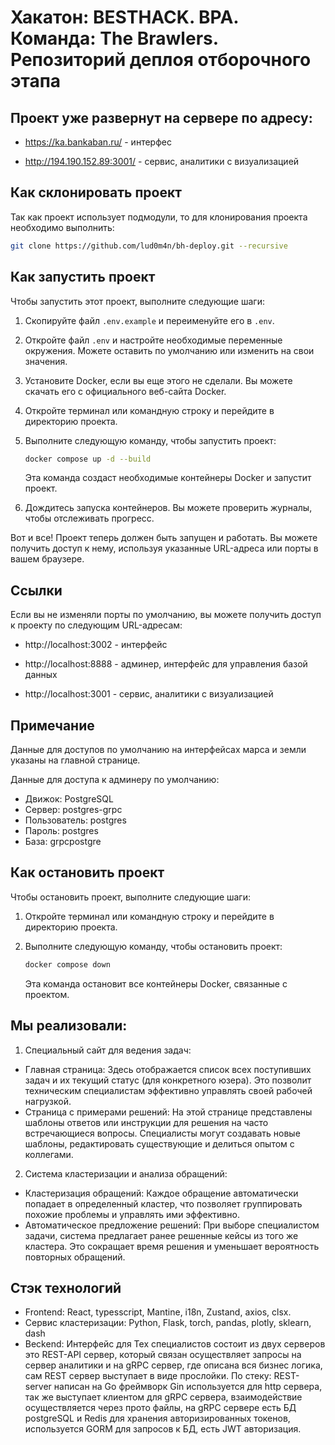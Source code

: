 # Хакатон: BESTHACK. BPA. Команда: The Brawlers. Репозиторий деплоя отборочного этапа

## Проект уже развернут на сервере по адресу:
* https://ka.bankaban.ru/ - интерфес

* http://194.190.152.89:3001/ - сервис, аналитики с визуализацией


## Как склонировать проект

Так как проект использует подмодули, то для клонирования проекта необходимо выполнить:

```bash
git clone https://github.com/lud0m4n/bh-deploy.git --recursive
```

## Как запустить проект

Чтобы запустить этот проект, выполните следующие шаги:

1. Скопируйте файл `.env.example` и переименуйте его в `.env`.
2. Откройте файл `.env` и настройте необходимые переменные окружения. Можете оставить по умолчанию или изменить на свои значения.
3. Установите Docker, если вы еще этого не сделали. Вы можете скачать его с официального веб-сайта Docker.
4. Откройте терминал или командную строку и перейдите в директорию проекта.
5. Выполните следующую команду, чтобы запустить проект:

    ```bash
    docker compose up -d --build
    ```

    Эта команда создаст необходимые контейнеры Docker и запустит проект.

6. Дождитесь запуска контейнеров. Вы можете проверить журналы, чтобы отслеживать прогресс.

Вот и все! Проект теперь должен быть запущен и работать. Вы можете получить доступ к нему, используя указанные URL-адреса или порты в вашем браузере.

## Ссылки

Если вы не изменяли порты по умолчанию, вы можете получить доступ к проекту по следующим URL-адресам:
* http://localhost:3002 - интерфейс 

* http://localhost:8888 - админер, интерфейс для управления базой данных

* http://localhost:3001 - сервис, аналитики с визуализацией

## Примечание
Данные для доступов по умолчанию на интерфейсах марса и земли указаны на главной странице.

Данные для доступа к админеру по умолчанию:
* Движок: PostgreSQL
* Сервер: postgres-grpc
* Пользователь: postgres
* Пароль: postgres
* Базa: grpcpostgre 

## Как остановить проект

Чтобы остановить проект, выполните следующие шаги:

1. Откройте терминал или командную строку и перейдите в директорию проекта.

2. Выполните следующую команду, чтобы остановить проект:

    ```bash
    docker compose down
    ```

    Эта команда остановит все контейнеры Docker, связанные с проектом.
## Мы реализовали:

 1. Специальный сайт для ведения задач:
* Главная страница: Здесь отображается список всех поступивших задач и их текущий статус (для конкретного юзера). Это позволит техническим специалистам эффективно управлять своей рабочей нагрузкой.
* Страница с примерами решений: На этой странице представлены шаблоны ответов или инструкции для решения на часто встречающиеся вопросы. Специалисты могут создавать новые шаблоны, редактировать существующие и делиться опытом с коллегами.

 2. Система кластеризации и анализа обращений:
* Кластеризация обращений: Каждое обращение автоматически попадает в определенный кластер, что позволяет группировать похожие проблемы и управлять ими эффективно.
* Автоматическое предложение решений: При выборе специалистом задачи, система предлагает ранее решенные кейсы из того же кластера. Это сокращает время решения и уменьшает вероятность повторных обращений.

## Стэк технологий
* Frontend: React, typesscript, Mantine, i18n, Zustand, axios, clsx. 
* Сервис кластеризации: Python, Flask, torch, pandas, plotly, sklearn, dash
* Beckend: Интерфейс для Тех специалистов состоит из двух серверов это REST-API сервер, который связан осуществляет запросы на сервер аналитики и на gRPC сервер, где описана вся бизнес логика, сам REST сервер выступает в виде прослойки. По стеку: REST-server написан на Go фреймворк Gin используется для http сервера, так же выступает клиентом для gRPC сервера, взаимодействие осуществляется через прото файлы, на gRPC сервере есть БД postgreSQL и Redis для хранения авторизированных токенов, используется GORM для запросов к БД, есть JWT авторизация.
